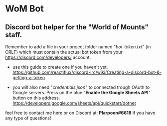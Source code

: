 # WoM Bot
## Discord bot helper for the "World of Mounts" staff.

Remember to add a file in your project folder named "*bot-token.txt*" (in CRLF) which must contain the actual bot token from your https://discord.com/developers/ account.

- use this guide to create one if you haven't yet.
https://github.com/reactiflux/discord-irc/wiki/Creating-a-discord-bot-&-getting-a-token

- you will also need "*credentials.json*" to connected trough OAuth to Google servers. Press on the blue "**Enable the Google Sheets API**" button on this address.
https://developers.google.com/sheets/api/quickstart/dotnet

feel free to contact me here or on Discord at: **Plarpoon#6618** if you have any type of questions!